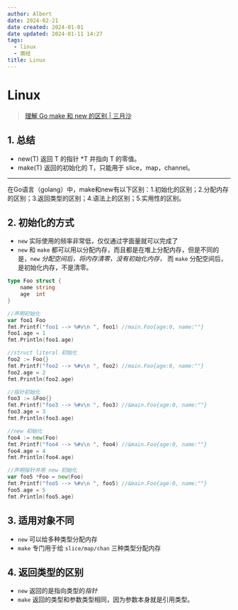 ```yaml
---
author: Albert
date: 2024-02-21
date created: 2024-01-01
date updated: 2024-01-11 14:27
tags:
  - linux
  - 面经
title: Linux
---
```


# Linux

> [理解 Go make 和 new 的区别 | 三月沙](https://sanyuesha.com/2017/07/26/go-make-and-new/)

## 1. 总结

- new(T) 返回 T 的指针 \*T 并指向 T 的零值。
- make(T) 返回的初始化的 T，只能用于 slice，map，channel。

---

在Go语言（golang）中，make和new有以下区别：1.初始化的区别；2.分配内存的区别；3.返回类型的区别；4.语法上的区别；5.实用性的区别。

## 2. 初始化的方式

- `new` 实际使用的频率非常低，仅仅通过字面量就可以完成了
- `new` 和 `make` 都可以用以分配内存，而且都是在堆上分配内存，但是不同的是，`new` _分配空间后，将内存清零，没有初始化内存，_ 而 `make` 分配空间后，是初始化内存，不是清零。

```go
type Foo struct {
    name string
    age  int
}

//声明初始化
var foo1 Foo
fmt.Printf("foo1 --> %#v\n ", foo1) //main.Foo{age:0, name:""}
foo1.age = 1
fmt.Println(foo1.age)

//struct literal 初始化
foo2 := Foo{}
fmt.Printf("foo2 --> %#v\n ", foo2) //main.Foo{age:0, name:""}
foo2.age = 2
fmt.Println(foo2.age)

//指针初始化
foo3 := &Foo{}
fmt.Printf("foo3 --> %#v\n ", foo3) //&main.Foo{age:0, name:""}
foo3.age = 3
fmt.Println(foo3.age)

//new 初始化
foo4 := new(Foo)
fmt.Printf("foo4 --> %#v\n ", foo4) //&main.Foo{age:0, name:""}
foo4.age = 4
fmt.Println(foo4.age)

//声明指针并用 new 初始化
var foo5 *Foo = new(Foo)
fmt.Printf("foo5 --> %#v\n ", foo5) //&main.Foo{age:0, name:""}
foo5.age = 5
fmt.Println(foo5.age)
```

## 3. 适用对象不同

- `new` 可以给多种类型分配内存
- `make` 专门用于给 `slice/map/chan` 三种类型分配内存

## 4. 返回类型的区别

- `new` 返回的是指向类型的*指针*
- `make` 返回的类型和参数类型相同，因为参数本身就是引用类型。
